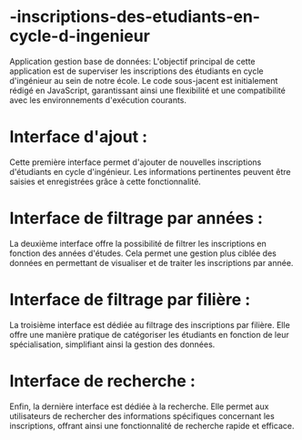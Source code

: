 # -inscriptions-des-etudiants-en-cycle-d-ingenieur
Application gestion base de données: 
L'objectif principal de cette application est de superviser les inscriptions des étudiants en cycle d'ingénieur au sein de notre école. Le code sous-jacent est initialement rédigé en JavaScript, garantissant ainsi une flexibilité et une compatibilité avec les environnements d'exécution courants.

# Interface d'ajout :
Cette première interface permet d'ajouter de nouvelles inscriptions d'étudiants en cycle d'ingénieur. Les informations pertinentes peuvent être saisies et enregistrées grâce à cette fonctionnalité.

# Interface de filtrage par années :
La deuxième interface offre la possibilité de filtrer les inscriptions en fonction des années d'études. Cela permet une gestion plus ciblée des données en permettant de visualiser et de traiter les inscriptions par année.

# Interface de filtrage par filière :
La troisième interface est dédiée au filtrage des inscriptions par filière. Elle offre une manière pratique de catégoriser les étudiants en fonction de leur spécialisation, simplifiant ainsi la gestion des données.

# Interface de recherche :
Enfin, la dernière interface est dédiée à la recherche. Elle permet aux utilisateurs de rechercher des informations spécifiques concernant les inscriptions, offrant ainsi une fonctionnalité de recherche rapide et efficace.

